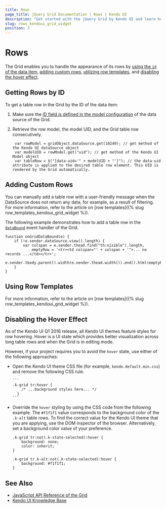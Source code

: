 ```yaml
---
title: Rows
page_title: jQuery Grid Documentation | Rows | Kendo UI
description: "Get started with the jQuery Grid by Kendo UI and learn how to handle the most common scenarios when configuring the behavior of its rows."
slug: rows_kendoui_grid_widget
position: 3
---
```


# Rows

The Grid enables you to handle the appearance of its rows by [using the `id` of the data item](#getting-rows-by-id), [adding custom rows](#adding-custom-rows), [utilizing row templates](#using-row-templates), and [disabling the hover effect](#disabling-the-hover-effect).  

## Getting Rows by ID

To get a table row in the Grid by the ID of the data item:

1. Make sure the [ID field is defined in the model configuration](/api/javascript/data/model) of the data source of the Grid.
2. Retrieve the row model, the model UID, and the Grid table row consecutively.

        var rowModel = gridObject.dataSource.get(10249); // get method of the Kendo UI dataSource object
        var modelUID = rowModel.get("uid"); // get method of the Kendo UI Model object
        var tableRow = $("[data-uid='" + modelUID + "']"); // the data-uid attribute is applied to the desired table row element. This UID is rendered by the Grid automatically.

## Adding Custom Rows

You can manually add a table row with a user-friendly message when the DataSource does not return any data, for example, as a result of filtering. For more information, refer to the article on [row templates]({% slug row_templates_kendoui_grid_widget %}).

The following example demonstrates how to add a table row in the [`dataBound`](/api/javascript/ui/grid/events/databound) event handler of the Grid.

    function onGridDataBound(e) {
        if (!e.sender.dataSource.view().length) {
            var colspan = e.sender.thead.find("th:visible").length,
                emptyRow = '<tr><td colspan="' + colspan + '">... no records ...</td></tr>';
            e.sender.tbody.parent().width(e.sender.thead.width()).end().html(emptyRow);
        }
    }

## Using Row Templates

For more information, refer to the article on [row templates]({% slug row_templates_kendoui_grid_widget %}).

## Disabling the Hover Effect

As of the Kendo UI Q1 2016 release, all Kendo UI themes feature styles for row hovering. Hover is a UI state which provides better visualization across long table rows and when the Grid is in editing mode.

However, if your project requires you to avoid the `hover` state, use either of the following approaches:
* Open the Kendo UI theme CSS file (for example, `kendo.default.min.css`) and remove the following CSS rule.

      ```
      .k-grid tr:hover {
          /* ...background styles here... */
        }
      ```

* Override the `hover` styling by using the CSS code from the following example. The `#f1f1f1` value corresponds to the background color of the `.k-alt` table rows. To find the correct value for the Kendo UI theme that you are applying, use the DOM inspector of the browser. Alternatively, set a background color value of your preference.

    ```
    .k-grid tr:not(.k-state-selected):hover {
        background: none;
        color: inherit;
    }

    .k-grid tr.k-alt:not(.k-state-selected):hover {
        background: #f1f1f1;
    }
    ```

## See Also

* [JavaScript API Reference of the Grid](/api/javascript/ui/grid)
* [Kendo UI Knowledge Base](/knowledge-base)

